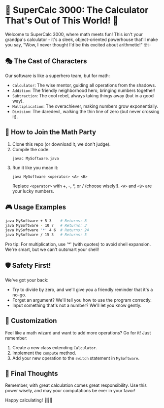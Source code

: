 # 🚀 SuperCalc 3000: The Calculator That's Out of This World! 🌟

Welcome to SuperCalc 3000, where math meets fun! This isn't your grandpa's calculator - it's a sleek, object-oriented powerhouse that'll make you say, "Wow, I never thought I'd be this excited about arithmetic!" 🤓✨

## 🎭 The Cast of Characters

Our software is like a superhero team, but for math:

- `Calculator`: The wise mentor, guiding all operations from the shadows.
- `Addition`: The friendly neighborhood hero, bringing numbers together!
- `Subtraction`: The cool rebel, always taking things away (but in a good way).
- `Multiplication`: The overachiever, making numbers grow exponentially.
- `Division`: The daredevil, walking the thin line of zero (but never crossing it).

## 🚦 How to Join the Math Party

1. Clone this repo (or download it, we don't judge).
2. Compile the code:
   ```
   javac MySoftware.java
   ```
3. Run it like you mean it:
   ```
   java MySoftware <operator> <A> <B>
   ```
   Replace `<operator>` with +, -, *, or / (choose wisely!).
   `<A>` and `<B>` are your lucky numbers.

## 🎮 Usage Examples

```bash
java MySoftware + 5 3    # Returns: 8
java MySoftware - 10 7   # Returns: 3
java MySoftware '*' 4 6  # Returns: 24
java MySoftware / 15 3   # Returns: 5
```

Pro tip: For multiplication, use '*' (with quotes) to avoid shell expansion. We're smart, but we can't outsmart your shell!

## 🛡️ Safety First!

We've got your back:
- Try to divide by zero, and we'll give you a friendly reminder that it's a no-go.
- Forget an argument? We'll tell you how to use the program correctly.
- Input something that's not a number? We'll let you know gently.

## 🎨 Customization

Feel like a math wizard and want to add more operations? Go for it! Just remember:
1. Create a new class extending `Calculator`.
2. Implement the `compute` method.
3. Add your new operation to the `switch` statement in `MySoftware`.

## 🚀 Final Thoughts

Remember, with great calculation comes great responsibility. Use this power wisely, and may your computations be ever in your favor!

Happy calculating! 🎉🧮✨
